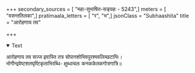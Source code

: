 +++
secondary_sources = [ "महा-सुभाषित-सङ्ग्रहः - 5243",]
meters = [ "वसन्ततिलका",]
pratimaala_letters = [ "र", "भ",]
jsonClass = "Subhaashita"
title = "आरोहणाय तव"

+++

<details open><summary>Text</summary>

आरोहणाय तव सज्ज इवास्ति तत्र सोपानशोभिवपुरश्मवलिच्छटाभिः।  
भोगीन्द्रवेष्टशतघृष्टिकृताभिरब्धि- क्षुब्धाचलः कनककेतकगोत्रगात्रि॥
</details>
